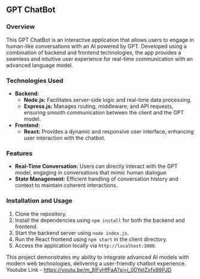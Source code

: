 ## GPT ChatBot

### Overview
This GPT ChatBot is an interactive application that allows users to engage in human-like conversations with an AI powered by GPT. Developed using a combination of backend and frontend technologies, the app provides a seamless and intuitive user experience for real-time communication with an advanced language model.

### Technologies Used
- **Backend:**
  - **Node.js:** Facilitates server-side logic and real-time data processing.
  - **Express.js:** Manages routing, middleware, and API requests, ensuring smooth communication between the client and the GPT model.
- **Frontend:**
  - **React:** Provides a dynamic and responsive user interface, enhancing user interaction with the chatbot.

### Features
- **Real-Time Conversation:** Users can directly interact with the GPT model, engaging in conversations that mimic human dialogue.
- **State Management:** Efficient handling of conversation history and context to maintain coherent interactions.

### Installation and Usage
1. Clone the repository.
2. Install the dependencies using `npm install` for both the backend and frontend.
3. Start the backend server using `node index.js`.
4. Run the React frontend using `npm start` in the client directory.
5. Access the application locally via `http://localhost:3000`.

This project demonstrates my ability to integrate advanced AI models with modern web technologies, delivering a user-friendly chatbot experience.
Youtube Link - https://youtu.be/m_8lFvHfFaA?si=i_00YelZxfx89PJD
